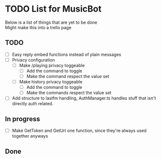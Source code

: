 # TODO List for MusicBot
Below is a list of things that are yet to be done    
Might make this into a trello page

## TODO
- [ ] Easy reply embed functions instead of plain messages
- [ ] Privacy configuration 
  - [ ] Make /playing privacy toggeable
    - [ ] Add the command to toggle
    - [ ] Make the command respect the value set
  - [ ] Make history privacy toggeable
      - [ ] Add the command to toggle
      - [ ] Make the commands respect the value set
- [ ] Add structure to lastfm handling, AuthManager.ts handles stuff that isn't directly auth related.

## In progress
- [ ] Make GetToken and GetUrl one function, since they're always used together anyways

## Done